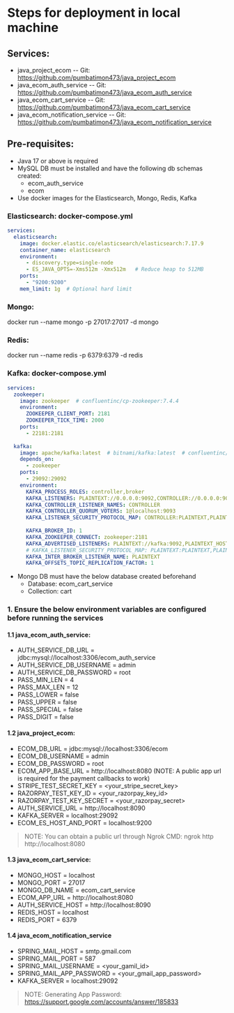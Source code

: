 # Steps for deployment in local machine

## Services:
- java_project_ecom
  -- Git: https://github.com/pumbatimon473/java_project_ecom
- java_ecom_auth_service
  -- Git: https://github.com/pumbatimon473/java_ecom_auth_service
- java_ecom_cart_service
  -- Git: https://github.com/pumbatimon473/java_ecom_cart_service
- java_ecom_notification_service
  -- Git: https://github.com/pumbatimon473/java_ecom_notification_service

## Pre-requisites:
- Java 17 or above is required
- MySQL DB must be installed and have the following db schemas created:
	- ecom_auth_service
	- ecom
- Use docker images for the Elasticsearch, Mongo, Redis, Kafka

### Elasticsearch: docker-compose.yml
```yaml
services:
  elasticsearch:
    image: docker.elastic.co/elasticsearch/elasticsearch:7.17.9
    container_name: elasticsearch
    environment:
      - discovery.type=single-node
      - ES_JAVA_OPTS=-Xms512m -Xmx512m   # Reduce heap to 512MB
    ports:
      - "9200:9200"
    mem_limit: 1g  # Optional hard limit
```
### Mongo:
docker run --name mongo -p 27017:27017 -d mongo

### Redis:
docker run --name redis -p 6379:6379 -d redis

### Kafka: docker-compose.yml
```yaml
services:
  zookeeper:
    image: zookeeper  # confluentinc/cp-zookeeper:7.4.4
    environment:
      ZOOKEEPER_CLIENT_PORT: 2181
      ZOOKEEPER_TICK_TIME: 2000
    ports:
      - 22181:2181
  
  kafka:
    image: apache/kafka:latest  # bitnami/kafka:latest  # confluentinc/cp-kafka:7.4.4
    depends_on:
      - zookeeper
    ports:
      - 29092:29092
    environment:
      KAFKA_PROCESS_ROLES: controller,broker
      KAFKA_LISTENERS: PLAINTEXT://0.0.0.0:9092,CONTROLLER://0.0.0.0:9093,PLAINTEXT_HOST://0.0.0.0:29092
      KAFKA_CONTROLLER_LISTENER_NAMES: CONTROLLER
      KAFKA_CONTROLLER_QUORUM_VOTERS: 1@localhost:9093
      KAFKA_LISTENER_SECURITY_PROTOCOL_MAP: CONTROLLER:PLAINTEXT,PLAINTEXT:PLAINTEXT,PLAINTEXT_HOST:PLAINTEXT
      
      KAFKA_BROKER_ID: 1
      KAFKA_ZOOKEEPER_CONNECT: zookeeper:2181
      KAFKA_ADVERTISED_LISTENERS: PLAINTEXT://kafka:9092,PLAINTEXT_HOST://localhost:29092
      # KAFKA_LISTENER_SECURITY_PROTOCOL_MAP: PLAINTEXT:PLAINTEXT,PLAINTEXT_HOST:PLAINTEXT
      KAFKA_INTER_BROKER_LISTENER_NAME: PLAINTEXT
      KAFKA_OFFSETS_TOPIC_REPLICATION_FACTOR: 1
```
- Mongo DB must have the below database created beforehand
    - Database: ecom_cart_service
    - Collection: cart


### 1. Ensure the below environment variables are configured before running the services

#### 1.1 java_ecom_auth_service:

- AUTH_SERVICE_DB_URL	= jdbc:mysql://localhost:3306/ecom_auth_service
- AUTH_SERVICE_DB_USERNAME = admin
- AUTH_SERVICE_DB_PASSWORD = root
- PASS_MIN_LEN = 4
- PASS_MAX_LEN = 12
- PASS_LOWER = false
- PASS_UPPER = false
- PASS_SPECIAL = false
- PASS_DIGIT = false

#### 1.2 java_project_ecom:

- ECOM_DB_URL	= jdbc:mysql://localhost:3306/ecom
- ECOM_DB_USERNAME = admin
- ECOM_DB_PASSWORD = root
- ECOM_APP_BASE_URL =	http://localhost:8080 (NOTE: A public app url is required for the payment callbacks to work)
- STRIPE_TEST_SECRET_KEY = <your_stripe_secret_key>
- RAZORPAY_TEST_KEY_ID = <your_razorpay_key_id>
- RAZORPAY_TEST_KEY_SECRET = <your_razorpay_secret>
- AUTH_SERVICE_URL = http://localhost:8090
- KAFKA_SERVER = localhost:29092
- ECOM_ES_HOST_AND_PORT = localhost:9200

> NOTE: You can obtain a public url through Ngrok
CMD:
ngrok http http://localhost:8080

#### 1.3 java_ecom_cart_service:

- MONGO_HOST = localhost
- MONGO_PORT = 27017
- MONGO_DB_NAME = ecom_cart_service
- ECOM_APP_URL = http://localhost:8080
- AUTH_SERVICE_HOST = http://localhost:8090
- REDIS_HOST = localhost
- REDIS_PORT = 6379

#### 1.4 java_ecom_notification_service

- SPRING_MAIL_HOST = smtp.gmail.com
- SPRING_MAIL_PORT = 587
- SPRING_MAIL_USERNAME = <your_gamil_id>
- SPRING_MAIL_APP_PASSWORD = <your_gmail_app_password>
- KAFKA_SERVER = localhost:29092

> NOTE:
Generating App Password: https://support.google.com/accounts/answer/185833


